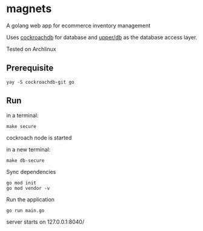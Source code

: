 # magnets

A golang web app for ecommerce inventory management

Uses [cockroachdb](https://www.cockroachlabs.com/docs/v20.2/build-a-go-app-with-cockroachdb-upperdb) for database and [upper/db](https://tour.upper.io/queries/01) as the database access layer.

Tested on Archlinux

## Prerequisite

```
yay -S cockroachdb-git go
```

## Run

in a terminal:
```
make secure
```

cockroach node is started 

in a new terminal:
```
make db-secure
```

Sync dependencies
```
go mod init
go mod vendor -v
```

Run the application
```
go run main.go
```

server starts on 127.0.0.1:8040/
